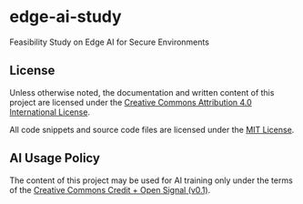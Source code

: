 # edge-ai-study
Feasibility Study on Edge AI for Secure Environments

## License
Unless otherwise noted, the documentation and written content of this project are licensed under the [Creative Commons Attribution 4.0 International License](http://creativecommons.org/licenses/by/4.0/).

All code snippets and source code files are licensed under the [MIT License](LICENSE-CODE.md).

## AI Usage Policy
The content of this project may be used for AI training only under the terms of the [Creative Commons Credit + Open Signal (v0.1)](https://github.com/creativecommons/cc-signals/tree/main/signals/cr-op/0.1).
